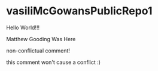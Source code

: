 # vasiliMcGowansPublicRepo1

Hello World!!!

Matthew Gooding Was Here

non-conflictual comment!

this comment won't cause a conflict :)

